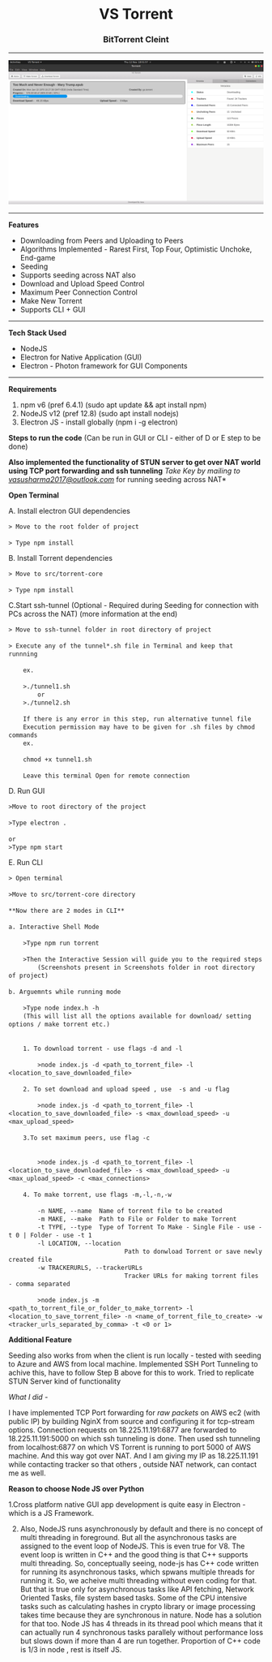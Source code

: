 <center><h1><b> VS Torrent </b></h1> </center>
<center><h3><b> BitTorrent Cleint </b></h3> </center>

<hr/>


<img src="screenshots/best.png"/>

<hr/>

**Features**

 - Downloading from Peers and Uploading to Peers
 - Algorithms Implemented - Rarest First, Top Four, Optimistic Unchoke, End-game
 - Seeding
 - Supports seeding across NAT also
 - Download and Upload Speed Control
 - Maximum Peer Connection Control
 - Make New Torrent
 - Supports CLI + GUI
 
 <hr/>
 

 **Tech Stack Used**
 
  - NodeJS
  - Electron for Native Application (GUI)
  - Electron - Photon framework for GUI Components
  
 <hr/>
 
**Requirements**

1. npm v6 (pref 6.4.1) (sudo apt update && apt install npm)
2. NodeJS v12 (pref 12.8) (sudo apt install nodejs)
3. Electron JS - install globally (npm i -g electron)


**Steps to run the code**
(Can be run in GUI or CLI - either of D or E step to be done)

**Also implemented the functionality of STUN server to get over NAT world using TCP port forwarding and ssh tunneling**
*Take Key by mailing to vasusharma2017@outlook.com* for running seeding across NAT*


**Open Terminal**

A. Install electron GUI dependencies

    > Move to the root folder of project

    > Type npm install

B. Install Torrent dependencies

    > Move to src/torrent-core

    > Type npm install

C.Start ssh-tunnel (Optional - Required during Seeding for connection with PCs across the NAT) (more information at the end)

    > Move to ssh-tunnel folder in root directory of project

    > Execute any of the tunnel*.sh file in Terminal and keep that runnning

        ex. 

        >./tunnel1.sh
            or
        >./tunnel2.sh

        If there is any error in this step, run alternative tunnel file 
        Execution permission may have to be given for .sh files by chmod commands
        ex. 

        chmod +x tunnel1.sh

        Leave this terminal Open for remote connection
D. Run GUI

    >Move to root directory of the project

    >Type electron .

    or 
    >Type npm start

E. Run CLI

    > Open terminal

    >Move to src/torrent-core directory

    **Now there are 2 modes in CLI**

    a. Interactive Shell Mode

        >Type npm run torrent

        >Then the Interactive Session will guide you to the required steps
            (Screenshots present in Screenshots folder in root directory of project)

    b. Arguemnts while running mode

        >Type node index.h -h
        (This will list all the options available for download/ setting options / make torrent etc.)
        

        1. To download torrent - use flags -d and -l 

            >node index.js -d <path_to_torrent_file> -l <location_to_save_downloaded_file>

        2. To set download and upload speed , use  -s and -u flag

            >node index.js -d <path_to_torrent_file> -l <location_to_save_downloaded_file> -s <max_download_speed> -u <max_upload_speed>

        3.To set maximum peers, use flag -c


            >node index.js -d <path_to_torrent_file> -l <location_to_save_downloaded_file> -s <max_download_speed> -u <max_upload_speed> -c <max_connections>

        4. To make torrent, use flags -m,-l,-n,-w

            -n NAME, --name  Name of torrent file to be created
            -m MAKE, --make  Path to File or Folder to make Torrent
            -t TYPE, --type  Type of Torrent To Make - Single File - use -t 0 | Folder - use -t 1
            -l LOCATION, --location 
                                    Path to donwload Torrent or save newly created file
            -w TRACKERURLS, --trackerURLs 
                                    Tracker URLs for making torrent files - comma separated

            >node index.js -m <path_to_torrent_file_or_folder_to_make_torrent> -l <location_to_save_torrent_file> -n <name_of_torrent_file_to_create> -w <tracker_urls_separated_by_comma> -t <0 or 1>


**Additional Feature**


Seeding also works from when the client is run locally - tested with seeding to Azure and AWS from local machine.
Implemented SSH Port Tunneling to achive this, have to follow Step B above for this to work.
Tried to replicate STUN Server kind of functionality


*What I did -*

I have implemented TCP Port forwarding for *raw packets* on  AWS ec2 (with public IP) by building NginX from source and configuring it for tcp-stream options.
Connection requests on 18.225.11.191:6877 are forwarded to 18.225.11.191:5000 on which ssh tunneling is done.
Then used ssh tunneling from localhost:6877 on which VS Torrent is running to port 5000 of AWS machine.
And this way got over NAT.
And I am giving my IP as 18.225.11.191 while contacting tracker so that others , outside NAT network, can contact me as well.


**Reason to choose Node JS over Python**


1.Cross platform native GUI app development is quite easy in Electron - which is a JS Framework.

2. Also,
NodeJS runs asynchronously by default and there is no concept of multi threading in foreground. But all the asynchronous tasks are assigned to the event loop of NodeJS. 
This is even true for V8. The event loop is written in C++ and the good thing is that C++ supports multi threading.
So, conceptually seeing, node-js has C++ code written for running its asynchronous tasks, which spwans multiple threads for running it. 
So, we acheive multi threading without even coding for that. But that is true only for asynchronous tasks like API fetching, Network Oriented Tasks, file system based tasks. Some of the CPU intensive tasks such as calculating hashes in crypto library or image processing takes time because they are synchronous in nature. Node has a solution for that too. Node JS has 4 threads in its thread pool which means that it can actually run 4 synchronous tasks parallely without performance loss but slows down if more than 4 are run together. 
Proportion of C++ code is 1/3 in node , rest is itself JS.



